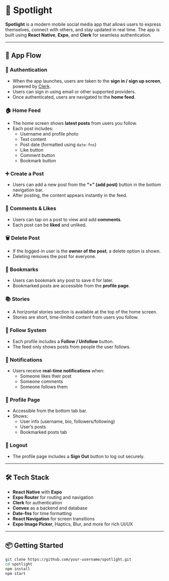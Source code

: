 # 🌟 Spotlight

**Spotlight** is a modern mobile social media app that allows users to express themselves, connect with others, and stay updated in real time. The app is built using **React Native**, **Expo**, and **Clerk** for seamless authentication.

---

## 📲 App Flow

### 🔐 Authentication

- When the app launches, users are taken to the **sign in / sign up screen**, powered by [Clerk](https://clerk.dev/).
- Users can sign in using email or other supported providers.
- Once authenticated, users are navigated to the **home feed**.

### 🏠 Home Feed

- The home screen shows **latest posts** from users you follow.
- Each post includes:
  - Username and profile photo
  - Text content
  - Post date (formatted using `date-fns`)
  - Like button
  - Comment button
  - Bookmark button

### ➕ Create a Post

- Users can add a new post from the **“+” (add post)** button in the bottom navigation bar.
- After posting, the content appears instantly in the feed.

### 💬 Comments & Likes

- Users can tap on a post to view and add **comments**.
- Each post can be **liked** and unliked.

### 🗑️ Delete Post

- If the logged-in user is the **owner of the post**, a delete option is shown.
- Deleting removes the post for everyone.

### 📖 Bookmarks

- Users can bookmark any post to save it for later.
- Bookmarked posts are accessible from the **profile page**.

### 📚 Stories

- A horizontal stories section is available at the top of the home screen.
- Stories are short, time-limited content from users you follow.

### 👥 Follow System

- Each profile includes a **Follow / Unfollow** button.
- The feed only shows posts from people the user follows.

### 🔔 Notifications

- Users receive **real-time notifications** when:
  - Someone likes their post
  - Someone comments
  - Someone follows them

### 👤 Profile Page

- Accessible from the bottom tab bar.
- Shows:
  - User info (username, bio, followers/following)
  - User’s posts
  - Bookmarked posts tab

### 🚪 Logout

- The profile page includes a **Sign Out** button to log out securely.

---

## 🛠 Tech Stack

- **React Native** with **Expo**
- **Expo Router** for routing and navigation
- **Clerk** for authentication
- **Convex** as a backend and database
- **Date-fns** for time formatting
- **React Navigation** for screen transitions
- **Expo Image Picker**, Haptics, Blur, and more for rich UI/UX

---

## 📦 Getting Started

```bash
git clone https://github.com/your-username/spotlight.git
cd spotlight
npm install
npm start
```
